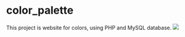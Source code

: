 # color_palette
This project is website for colors, using PHP and MySQL database.
![](project_img/color_palette2.PNG)

